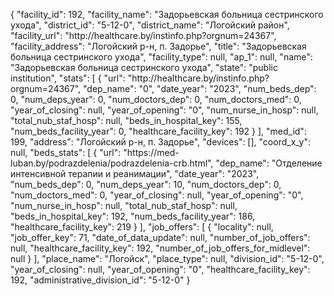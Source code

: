 {
    "facility_id": 192,
    "facility_name": "Задорьевская больница сестринского ухода",
    "district_id": "5-12-0",
    "district_name": "Логойский район",
    "facility_url": "http:\/\/healthcare.by\/instinfo.php?orgnum=24367",
    "facility_address": "Логойский р-н, п. Задорье",
    "title": "Задорьевская больница сестринского ухода",
    "facility_type": null,
    "ap_1": null,
    "name": "Задорьевская больница сестринского ухода",
    "state": "public institution",
    "stats": [
        {
            "url": "http:\/\/healthcare.by\/instinfo.php?orgnum=24367",
            "dep_name": "0",
            "date_year": "2023",
            "num_beds_dep": 0,
            "num_deps_year": 0,
            "num_doctors_dep": 0,
            "num_doctors_med": 0,
            "year_of_closing": null,
            "year_of_opening": "0",
            "num_nurse_in_hosp": null,
            "total_nub_staf_hosp": null,
            "beds_in_hospital_key": 155,
            "num_beds_facility_year": 0,
            "healthcare_facility_key": 192
        }
    ],
    "med_id": 199,
    "address": "Логойский р-н, п. Задорье",
    "devices": [],
    "coord_x_y": null,
    "beds_stats": [
        {
            "url": "https:\/\/med-luban.by\/podrazdelenia\/podrazdelenia-crb.html",
            "dep_name": "Отделение интенсивной терапии и реанимации",
            "date_year": "2023",
            "num_beds_dep": 0,
            "num_deps_year": 10,
            "num_doctors_dep": 0,
            "num_doctors_med": 0,
            "year_of_closing": null,
            "year_of_opening": "0",
            "num_nurse_in_hosp": null,
            "total_nub_staf_hosp": null,
            "beds_in_hospital_key": 192,
            "num_beds_facility_year": 186,
            "healthcare_facility_key": 219
        }
    ],
    "job_offers": [
        {
            "locality": null,
            "job_offer_key": 71,
            "date_of_data_update": null,
            "number_of_job_offers": null,
            "healthcare_facility_key": 192,
            "number_of_job_offers_for_midlevel": null
        }
    ],
    "place_name": "Логойск",
    "place_type": null,
    "division_id": "5-12-0",
    "year_of_closing": null,
    "year_of_opening": "0",
    "healthcare_facility_key": 192,
    "administrative_division_id": "5-12-0"
}
